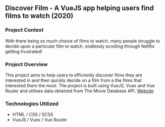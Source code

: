 ## Discover Film - A VueJS app helping users find films to watch (2020)
### Project Context
With there being so much choice of films to watch, many people struggle to decide upon a particular film to watch, endlessly scrolling through Netflix getting frustrated!

### Project Overview
This project aims to help users to efficiently discover films they are interested in and then quickly decide on a film from a the films that interested them the most. The project is built using VueJS, Vuex and Vue Router and utilises data obtained from The Movie Database API. [Website](https://mint-made.github.io/discover-film/ "Discover Film")

### Technologies Utilized
- HTML / CSS / SCSS
- VueJS / Vuex / Vue Router
